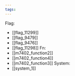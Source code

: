 ```yaml
---
tags:
---
```

Flag:
- [[flag_11299]]
- [[flag_9479]]
- [[flag_9476]]
- [[flag_11298]]
Fn:
- [[m7402_function2]]
- [[m7402_function4]]
- [[m7402_function3]]
System:
- [[system_1]]
